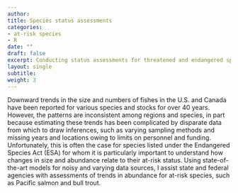 ```yaml
---
author: 
title: Species status assessments
categories:
- at-risk species
- R
date: ""
draft: false
excerpt: Conducting status assessments for threatened and endangered species.
layout: single
subtitle: 
weight: 3
---
```


Downward trends in the size and numbers of fishes in the U.S. and Canada have been
reported for various species and stocks for over 40 years. However, the patterns are inconsistent
among regions and species, in part because estimating these trends has been complicated by
disparate data from which to draw inferences, such as varying sampling methods and missing
years and locations owing to limits on personnel and funding. Unfortunately, this is often the case
for species listed under the Endangered Species Act (ESA) for whom it is particularly important to
understand how changes in size and abundance relate to their at-risk status. Using state-of-the-art models for noisy and varying data sources, I assist state and federal agencies with assessments of trends in abundance for at-risk species, such as Pacific salmon and bull trout.

